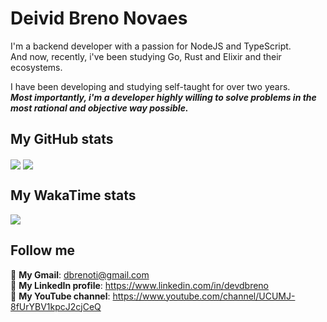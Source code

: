 # Deivid Breno Novaes

I'm a backend developer with a passion for NodeJS and TypeScript.<br/> 
And now, recently, i've been studying Go, Rust and Elixir and their ecosystems.<br/>

I have been developing and studying self-taught for over two years.<br/>
**_Most importantly, i'm a developer highly willing to solve problems in the most rational and objective way possible._**

## My GitHub stats
<a>
  <img align="center" src="https://github-readme-stats.vercel.app/api/top-langs/?username=devdbreno&langs_count=9&layout=compact&theme=dracula&hide=java,scss,gdscript" />
</a>
<a>
  <img align="center" src="https://github-readme-stats.vercel.app/api?username=devdbreno&count_private=true&show_icons=true&theme=dracula" />
</a>

## My WakaTime stats
<a>
  <img align="center" src="https://github-readme-stats.vercel.app/api/wakatime?username=devdbreno&theme=dracula" />
</a>

## Follow me

📩 **My Gmail**: dbrenoti@gmail.com<br/>
💼 **My LinkedIn profile**: https://www.linkedin.com/in/devdbreno<br/>
🎥 **My YouTube channel**: https://www.youtube.com/channel/UCUMJ-8fUrYBV1kpcJ2cjCeQ<br/>
